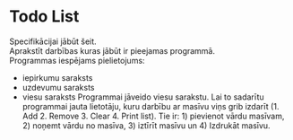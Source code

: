 # Todo List
Specifikācijai jābūt šeit.  
Aprakstīt darbības kuras jābūt ir pieejamas programmā.  
Programmas iespējams pielietojums:  
- iepirkumu saraksts
- uzdevumu saraksts
- viesu saraksts
Programmai jāveido viesu sarakstu. Lai to sadarītu programmai jauta lietotāju,  kuru darbību ar masīvu viņs grib izdarīt (1. Add 2. Remove 3. Clear 4. Print list). Tie ir: 1) pievienot vārdu masīvam, 2) noņemt vārdu no masīva, 3) iztīrīt masīvu un 4) Izdrukāt masīvu. 

